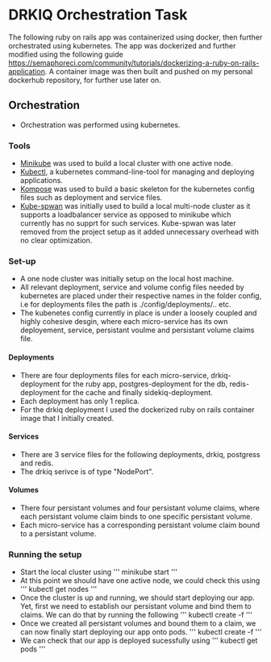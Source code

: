 # DRKIQ Orchestration Task

The following ruby on rails app was containerized using docker, then further orchestrated using kubernetes.
The app was dockerized and further modified using the following guide https://semaphoreci.com/community/tutorials/dockerizing-a-ruby-on-rails-application. 
A container image was then built and pushed on my personal dockerhub repository, for further use later on.

## Orchestration
- Orchestration was performed using kubernetes.
### Tools
- [Minikube](https://github.com/kubernetes/minikube) was used to build a local cluster with one active node.
- [Kubectl](https://kubernetes.io/docs/reference/kubectl/overview), a kubernetes command-line-tool for managing and deploying applications.
- [Kompose](https://github.com/kubernetes/kompose) was used to build a basic skeleton for the kubernetes config files such as deployment and service files.
- [Kube-spwan](https://github.com/kinvolk/kube-spawn) was initially used to build a local multi-node cluster as it supports a loadbalancer service as opposed to minikube which currently has no supprt for such services. Kube-spwan was later removed from the project setup as it added unnecessary overhead with no clear optimization.

### Set-up
- A one node cluster was initially setup on the local host machine.
- All relevant deployment, service and volume config files needed by kubernetes are placed under their respective names in the folder config, i.e for deployments files the path is ./config/deployments/.. etc.
- The kubenetes config currently in place is under a loosely coupled and highly cohesive desgin, where each micro-service has its own deployement, service, persistant voulme and persistant volume claims file.

#### Deployments 
- There are four deployments files for each micro-service, drkiq-deployment for the ruby app, postgres-deployment for the db,   redis-deployment for the cache and finally sidekiq-deployment.
- Each deployment has only 1 replica.
- For the drkiq deployment I used the dockerized ruby on rails container image that I initially created.

#### Services
- There are 3 service files for the following deployments, drkiq, postgress and redis. 
- The drkiq serivce is of type "NodePort".

#### Volumes
- There four persistant volumes and four persistant volume claims, where each persistant volume claim binds to one specific persistant volume.
- Each micro-service has a corresponding persistant volume claim bound to a persistant volume.

### Running the setup
- Start the local cluster using
'''
minikube start
'''
- At this point we should have one active node, we could check this using
'''
kubectl get nodes
'''
- Once the cluster is up and running, we should start deploying our app. Yet, first we need to establish our persistant volume and bind them to claims. We can do that by running the following
'''
kubectl create -f <name-of-volume-file>
'''
- Once we created all persistant volumes and bound them to a claim, we can now finally start deploying our app onto pods.
'''
kubectl create -f <name-of-deployment-file>
'''
- We can check that our app is deployed sucessfully using
'''
kubectl get pods
'''
